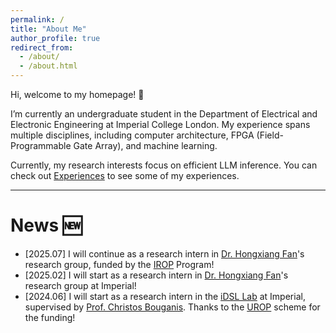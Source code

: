 ```yaml
---
permalink: /
title: "About Me"
author_profile: true
redirect_from: 
  - /about/
  - /about.html
---
```


Hi, welcome to my homepage! :wave:

I’m currently an undergraduate student in the Department of Electrical and Electronic Engineering at Imperial College London. My experience spans multiple disciplines, including computer architecture, FPGA (Field-Programmable Gate Array), and machine learning.

Currently, my research interests focus on efficient LLM inference.
You can check out [Experiences](/cv/) to see some of my experiences. 

---

# News :new:
- [2025.07] I will continue as a research intern in [Dr. Hongxiang Fan](https://os-hxfan.github.io/)'s research group, funded by the [IROP](https://www.imperial.ac.uk/students/global-opportunities/ug/summerresearchplacements/) Program!
- [2025.02] I will start as a research intern in [Dr. Hongxiang Fan](https://os-hxfan.github.io/)'s research group at Imperial!
- [2024.06] I will start as a research intern in the [iDSL Lab](https://www.imperial.ac.uk/intelligent-digital-systems/) at Imperial, supervised by [Prof. Christos Bouganis](https://profiles.imperial.ac.uk/christos-savvas.bouganis). Thanks to the [UROP](https://www.imperial.ac.uk/urop) scheme for the funding!